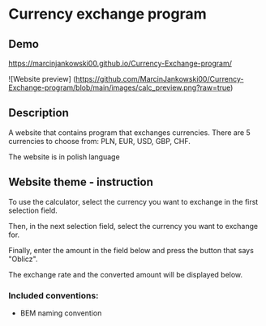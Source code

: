 # Currency exchange program

## Demo
https://marcinjankowski00.github.io/Currency-Exchange-program/

![Website preview] (https://github.com/MarcinJankowski00/Currency-Exchange-program/blob/main/images/calc_preview.png?raw=true)

## Description
A website that contains program that exchanges currencies. There are 5 currencies to choose from: PLN, EUR, USD, GBP, CHF. 

The website is in polish language

## Website theme - instruction
To use the calculator, select the currency you want to exchange in the first selection field.

Then, in the next selection field, select the currency you want to exchange for.

Finally, enter the amount in the field below and press the button that says "Oblicz".

The exchange rate and the converted amount will be displayed below.

### Included conventions:
- BEM naming convention
